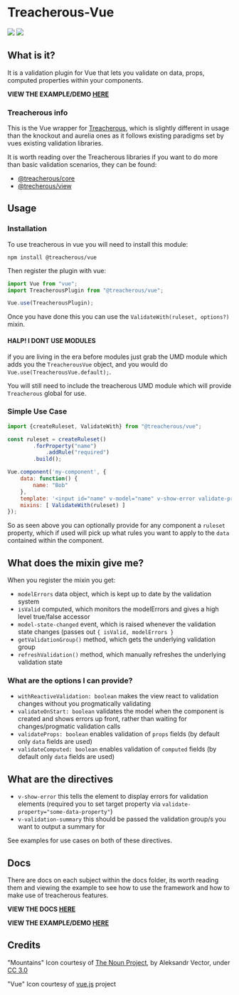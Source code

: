 # Treacherous-Vue

<img src="https://user-images.githubusercontent.com/927201/29661471-03b5ee16-88bc-11e7-880d-d8c027b264c8.png"/> <img src="https://user-images.githubusercontent.com/927201/29662139-22a5f710-88be-11e7-996c-181d00a38802.png"/> 

## What is it?

It is a validation plugin for Vue that lets you validate on data, props, computed properties within your components.

**VIEW THE EXAMPLE/DEMO [HERE](https://rawgit.com/grofit/treacherous-vue/master/example/app.html)**

### Treacherous info

This is the Vue wrapper for [Treacherous](https://github.com/grofit/treacherous), which is slightly different in usage than the knockout and aurelia ones as it follows existing paradigms set by vues existing validation libraries.

It is worth reading over the Treacherous libraries if you want to do more than basic validation scenarios, they can be found:

- [@treacherous/core](https://github.com/treacherous/treacherous)
- [@trecherous/view](https://github.com/treacherous/treacherous-view)

## Usage

### Installation
To use treacherous in vue you will need to install this module:

```
npm install @treacherous/vue
```

Then register the plugin with vue:

```javascript
import Vue from "vue";
import TreacherousPlugin from "@treacherous/vue";

Vue.use(TreacherousPlugin);
```

Once you have done this you can use the `ValidateWith(ruleset, options?)` mixin.

#### HALP! I DONT USE MODULES
if you are living in the era before modules just grab the UMD module which adds you the `TreacherousVue` object, and you would do `Vue.use(TreacherousVue.default);`.

You will still need to include the treacherous UMD module which will provide `Treacherous` global for use.

### Simple Use Case

```javascript
import {createRuleset, ValidateWith} from "@treacherous/vue";

const ruleset = createRuleset()
        .forProperty("name")
            .addRule("required")
        .build();

Vue.component('my-component', {
    data: function() {
        name: "Bob"
    },
    template: '<input id="name" v-model="name" v-show-error validate-property="name" />',
    mixins: [ ValidateWith(ruleset) ]
});
```

So as seen above you can optionally provide for any component a `ruleset` property, which if used will pick up what rules you want to apply to the `data` contained within the component.

## What does the mixin give me?

When you register the mixin you get:

- `modelErrors` data object, which is kept up to date by the validation system
- `isValid` computed, which monitors the modelErrors and gives a high level true/false accessor
- `model-state-changed` event, which is raised whenever the validation state changes (passes out `{ isValid, modelErrors }`
- `getValidationGroup()` method, which gets the underlying validation group
- `refreshValidation()` method, which manually refreshes the underlying validation state

### What are the options I can provide?

- `withReactiveValidation: boolean` makes the view react to validation changes without you progmatically validating
- `validateOnStart: boolean` validates the model when the component is created and shows errors up front, rather than waiting for changes/progmatic validation calls
- `validateProps: boolean` enables validation of `props` fields (by default only `data` fields are used)
- `validateComputed: boolean` enables validation of `computed` fields (by default only `data` fields are used)

## What are the directives

- `v-show-error` this tells the element to display errors for validation elements (required you to set target property via `validate-property="some-data-property"`)
- `v-validation-summary` this should be passed the validation group/s you want to output a summary for

See examples for use cases on both of these directives.

## Docs

There are docs on each subject within the docs folder, its worth reading them and viewing the example to see how to use the framework and how to make use of treacherous features.

**VIEW THE DOCS [HERE](https://github.com/grofit/treacherous-vue/tree/master/docs)**

**VIEW THE EXAMPLE/DEMO [HERE](https://rawgit.com/grofit/treacherous-vue/master/example/app.html)**

## Credits

"Mountains" Icon courtesy of [The Noun Project](https://thenounproject.com/), by Aleksandr Vector, under [CC 3.0](http://creativecommons.org/licenses/by/3.0/us/)

"Vue" Icon courtesy of [vue.js](https://vuejs.org/) project